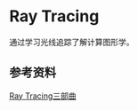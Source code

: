 # Ray Tracing

通过学习光线追踪了解计算图形学。

## 参考资料

[Ray Tracing三部曲](https://github.com/RayTracing/raytracing.github.io)
